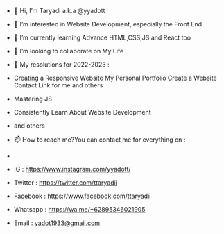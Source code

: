 - 👋 Hi, I’m Taryadi a.k.a @yyadott
- 👀 I’m interested in Website Development, especially the Front End
- 🌱 I’m currently learning Advance HTML,CSS,JS and React too
- 💞️ I’m looking to collaborate on My Life

- 🚀 My resolutions for 2022-2023 :
- Creating a Responsive Website My Personal Portfolio Create a Website Contact Link for me and others
- Mastering JS
- Consistently Learn About Website Development
- and others
     
- 📫 How to reach me?You can contact me for everything on :
- 
- IG : https://www.instagram.com/yyadott/
- Twitter : https://twitter.com/ttaryadii
- Facebook : https://www.facebook.com/ttaryadii
- Whatsapp : https://wa.me/+62895346021905
- Email : yadot1933@gmail.com                     

<!---
yyadott/ttaryadii is a ✨ special ✨ repository because its `README.md` (this file) appears on your GitHub profile.
You can click the Preview link to take a look at your changes.
--->

